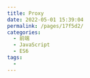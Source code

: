 ```yaml
---
title: Proxy
date: 2022-05-01 15:39:04
permalink: /pages/17f5d2/
categories:
  - 前端
  - JavaScript
  - ES6
tags:
  - 
---
```

